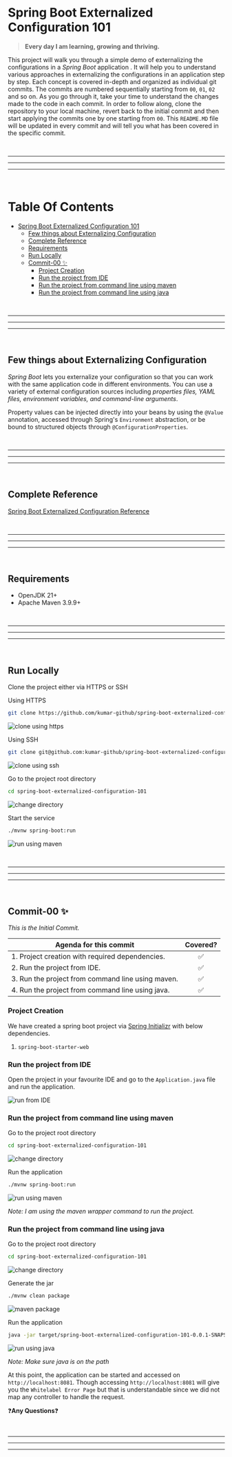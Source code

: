 # Spring Boot Externalized Configuration 101

> **Every day I am learning, growing and thriving.**

This project will walk you through a simple demo of externalizing the configurations in a *Spring Boot* application .
It will help you to understand various approaches in externalizing the configurations in an application step by step.
Each concept is covered in-depth and organized as individual git commits. The commits are numbered sequentially starting
from `00`, `01`, `02` and so on. As you go through it, take your time to understand the changes made to the
code in each commit. In order to follow along, clone the repository to your local machine, revert back to the
initial commit and then start applying the commits one by one starting from `00`. This `README.MD` file will be updated
in every commit and will tell you what has been covered in the specific commit.

<br/>

---

---

---

<br/>

Table Of Contents
=================

* [Spring Boot Externalized Configuration 101](#spring-boot-externalized-configuration-101)
    * [Few things about Externalizing Configuration](#few-things-about-externalizing-configuration)
    * [Complete Reference](#complete-reference)
    * [Requirements](#requirements)
    * [Run Locally](#run-locally)
    * [Commit-00 :sparkles:](#commit-00-sparkles)
        * [Project Creation](#project-creation)
        * [Run the project from IDE](#run-the-project-from-ide)
        * [Run the project from command line using maven](#run-the-project-from-command-line-using-maven)
        * [Run the project from command line using java](#run-the-project-from-command-line-using-java)

<br/>

---

---

---

<br/>

## Few things about Externalizing Configuration

*Spring Boot* lets you externalize your configuration so that you can work with the same application code in different
environments. You can use a variety of external configuration sources including *properties files, YAML files,
environment variables, and command-line arguments*.

Property values can be injected directly into your beans by using the `@Value` annotation, accessed through Spring's
`Environment` abstraction, or be bound to structured objects through `@ConfigurationProperties`.

<br/>

---

---

---

<br/>

## Complete Reference

[Spring Boot Externalized Configuration Reference](https://docs.spring.io/spring-boot/reference/features/external-config.html)

<br/>

---

---

---

<br/>

## Requirements

* OpenJDK 21+
* Apache Maven 3.9.9+

<br/>

---

---

---

<br/>

## Run Locally

Clone the project either via HTTPS or SSH

Using HTTPS

```bash
git clone https://github.com/kumar-github/spring-boot-externalized-configuration-101.git
```
![clone using https](https://github.com/user-attachments/assets/2e68cbd4-b7e1-4065-b054-dfef8589984f)

Using SSH

```bash
git clone git@github.com:kumar-github/spring-boot-externalized-configuration-101.git
```
![clone using ssh](https://github.com/user-attachments/assets/b13bab19-452e-49d3-9414-3731522b3d76)

Go to the project root directory

```bash
cd spring-boot-externalized-configuration-101
```
![change directory](https://github.com/user-attachments/assets/6d4e9450-a2fa-4619-ae26-dc67a07ab84d)

Start the service

```bash
./mvnw spring-boot:run
```
![run using maven](https://github.com/user-attachments/assets/b7439361-ae1b-4d71-bfec-c67a9dc66a33)

<br/>

---

---

---

<br/>

## Commit-00 :sparkles:

*This is the Initial Commit.*

| **Agenda for this commit**                            |      Covered?      |
|-------------------------------------------------------|:------------------:|
| 1. Project creation with required dependencies.       | :white_check_mark: |
| 2. Run the project from IDE.                          | :white_check_mark: |
| 3. Run the project from command line using maven. | :white_check_mark: |
| 4. Run the project from command line using java.  | :white_check_mark: |

### Project Creation

We have created a spring boot project via [Spring Initializr](https://start.spring.io/) with below dependencies.

1. `spring-boot-starter-web`

### Run the project from IDE

Open the project in your favourite IDE and go to the `Application.java` file and run the application.

![run from IDE](https://github.com/user-attachments/assets/54927187-805e-4995-8ea7-df30814b1780)

### Run the project from command line using maven

Go to the project root directory

```bash
cd spring-boot-externalized-configuration-101
```
![change directory](https://github.com/user-attachments/assets/6ffd0498-a08f-40f7-9cde-06ab59f4a06b)

Run the application

```bash
./mvnw spring-boot:run
```
![run using maven](https://github.com/user-attachments/assets/4d681b76-7094-43a3-8c66-a31c0e482d3c)

*Note: I am using the maven wrapper command to run the project.*

### Run the project from command line using java

Go to the project root directory

```bash
cd spring-boot-externalized-configuration-101
```
![change directory](https://github.com/user-attachments/assets/6ffd0498-a08f-40f7-9cde-06ab59f4a06b)

Generate the jar

```bash
./mvnw clean package
```
![maven package](https://github.com/user-attachments/assets/770c7603-77cf-49aa-9619-3872be4ebf47)

Run the application

```bash
java -jar target/spring-boot-externalized-configuration-101-0.0.1-SNAPSHOT.jar
```
![run using java](https://github.com/user-attachments/assets/7382e4e5-0814-4495-bd4b-002bdd583a09)

*Note: Make sure java is on the path*

At this point, the application can be started and accessed on `http://localhost:8081`. Though accessing
`http://localhost:8081` will give you the `Whitelabel Error Page` but that is understandable since we did not map any
controller to handle the request.

:question:**Any Questions**:question:

<br/>

---

---

---

<br/>
